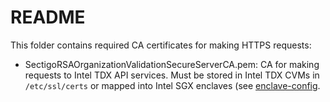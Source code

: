 # README

This folder contains required CA certificates for making HTTPS requests: 
- SectigoRSAOrganizationValidationSecureServerCA.pem: CA for making requests to Intel TDX API services. 
Must be stored in Intel TDX CVMs in `/etc/ssl/certs` or mapped into Intel SGX enclaves (see [enclave-config](../enclave.json). 

